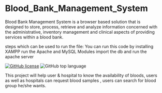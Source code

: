 # Blood_Bank_Management_System
Blood Bank Management System is a browser based solution that is designed to store, process, retrieve and analyze information concerned with the administrative, inventory management and clinical aspects of providing services within a blood bank.

steps which can be used to run the file:
You can run this code by installing XAMPP 
run the  Apache and MySQL Modules
import the db and run the apache server



[![GitHub license](https://img.shields.io/github/license/VirusZzHkP/Blood_Bank_Management_System?style=for-the-badge)](https://github.com/VirusZzHkP/Blood_Bank_Management_System/blob/main/LICENSE)
![GitHub top language](https://img.shields.io/github/languages/top/VirusZzHkP/Blood_Bank_Management_System?color=gree&style=for-the-badge)




This project will help user &amp; hospital to know the availability of bloods, users as well as hospitals can request blood samples , users can search for blood group he/she wants.
